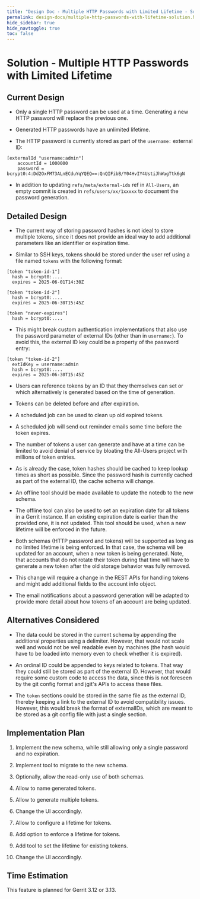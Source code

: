 ```yaml
---
title: "Design Doc - Multiple HTTP Passwords with Limited Lifetime - Solution"
permalink: design-docs/multiple-http-passwords-with-lifetime-solution.html
hide_sidebar: true
hide_navtoggle: true
toc: false
---
```


# Solution - Multiple HTTP Passwords with Limited Lifetime

## <a id="overview"> Current Design

* Only a single HTTP password can be used at a time. Generating a new HTTP
  password will replace the previous one.

* Generated HTTP passwords have an unlimited lifetime.

* The HTTP password is currently stored as part of the `username:` external ID:

```
[externalId "username:admin"]
	accountId = 1000000
	password = bcrypt0:4:Dd2OxFM73ALnECduYqYQEQ==:QnQIFibB/Y04HvIY4UstiJhWagTtk6gN
```

* In addition to updating `refs/meta/external-ids` ref in `All-Users`, an empty
  commit is created in `refs/users/xx/1xxxxx` to document the password generation.

## <a id="detailed-design"> Detailed Design

* The current way of storing password hashes is not ideal to store multiple
  tokens, since it does not provide an ideal way to add additional parameters
  like an identifier or expiration time.

* Similar to SSH keys, tokens should be stored under the user ref using a file
  named `tokens` with the following format:

```
[token "token-id-1"]
  hash = bcrypt0:....
  expires = 2025-06-01T14:30Z

[token "token-id-2"]
  hash = bcrypt0:....
  expires = 2025-06-30T15:45Z

[token "never-expires"]
  hash = bcrypt0:....
```

* This might break custom authentication implementations that also use the
  password parameter of external IDs (other than in `username:`). To avoid this,
  the external ID key could be a property of the password entry:

```
[token "token-id-2"]
  extIdKey = username:admin
  hash = bcrypt0:....
  expires = 2025-06-30T15:45Z
```

* Users can reference tokens by an ID that they themselves can set or which
  alternatively is generated based on the time of generation.

* Tokens can be deleted before and after expiration.

* A scheduled job can be used to clean up old expired tokens.

* A scheduled job will send out reminder emails some time before the token
  expires.

* The number of tokens a user can generate and have at a time can be limited to
  avoid denial of service by bloating the All-Users project with millions of
  token entries.

* As is already the case, token hashes should be cached to keep lookup times
  as short as possible. Since the password hash is currently cached as part of
  the external ID, the cache schema will change.

* An offline tool should be made available to update the notedb to the new
  schema.

* The offline tool can also be used to set an expiration date for all tokens
  in a Gerrit instance. If an existing expiration date is earlier than the
  provided one, it is not updated. This tool should be used, when a new lifetime
  will be enforced in the future.

* Both schemas (HTTP password and tokens) will be supported as long as no limited
  lifetime is being enforced. In that case, the schema will be updated for an
  account, when a new token is being generated. Note, that accounts that do
  not rotate their token during that time will have to generate a new token
  after the old storage behavior was fully removed.

* This change will require a change in the REST APIs for handling tokens and
  might add additional fields to the account info object.

* The email notifications about a password generation will be adapted to provide
  more detail about how tokens of an account are being updated.


## <a id="alternatives-considered"> Alternatives Considered

* The data could be stored in the current schema by appending the additional
  properties using a delimiter. However, that would not scale well and would
  not be well readable even by machines (the hash would have to be loaded into
  memory even to check whether it is expired).

* An ordinal ID could be appended to keys related to tokens. That way they could
  still be stored as part of the external ID. However, that would require some
  custom code to access the data, since this is not foreseen by the git config
  format and jgit's APIs to access these files.

* The `token` sections could be stored in the same file as the external ID,
  thereby keeping a link to the external ID to avoid compatibility issues.
  However, this would break the format of externalIDs, which are meant to be
  stored as a git config file with just a single section.

## <a id="implementation-plan"> Implementation Plan

1) Implement the new schema, while still allowing only a single password and no
   expiration.

2) Implement tool to migrate to the new schema.

3) Optionally, allow the read-only use of both schemas.

4) Allow to name generated tokens.

5) Allow to generate multiple tokens.

6) Change the UI accordingly.

7) Allow to configure a lifetime for tokens.

8) Add option to enforce a lifetime for tokens.

9)  Add tool to set the lifetime for existing tokens.

10) Change the UI accordingly.


## <a id="time-estimation"> Time Estimation

This feature is planned for Gerrit 3.12 or 3.13.
